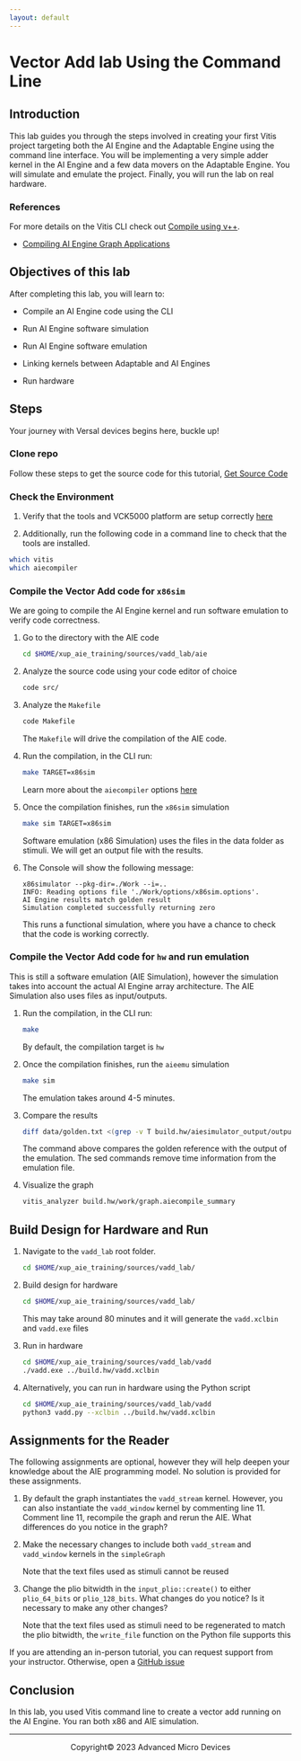 ```yaml
---
layout: default
---
```


# Vector Add lab Using the Command Line

## Introduction

This lab guides you through the steps involved in creating your first Vitis project targeting both the AI Engine and the Adaptable Engine using the command line interface. You will be implementing a very simple adder kernel in the AI Engine and a few data movers on the Adaptable Engine. You will simulate and emulate the project. Finally, you will run the lab on real hardware.

### References

For more details on the Vitis CLI check out [Compile using v++](https://docs.xilinx.com/r/en-US/ug1076-ai-engine-environment/Compile-using-v-Unified-Compiler).

* [Compiling AI Engine Graph Applications](https://docs.xilinx.com/r/en-US/ug1393-vitis-application-acceleration/Compiling-AI-Engine-Graph-Applications)

## Objectives of this lab

After completing this lab, you will learn to:

* Compile an AI Engine code using the CLI

* Run AI Engine software simulation

* Run AI Engine software emulation

* Linking kernels between Adaptable and AI Engines

* Run hardware

## Steps

Your journey with Versal devices begins here, buckle up!

### Clone repo

Follow these steps to get the source code for this tutorial, [Get Source Code](setup_tools.md#get-source-code)

### Check the Environment

1. Verify that the tools and VCK5000 platform are setup correctly [here](setup_tools.md#verifying-tools-installation)

2. Additionally, run the following code in a command line to check that the tools are installed.

```sh
which vitis
which aiecompiler
```

### Compile the Vector Add code for `x86sim`

We are going to compile the AI Engine kernel and run software emulation to verify code correctness.

1. Go to the directory with the AIE code

   ```sh
   cd $HOME/xup_aie_training/sources/vadd_lab/aie
   ```

1. Analyze the source code using your code editor of choice

   ```sh
   code src/
   ```

1. Analyze the `Makefile`

   ```sh
   code Makefile
   ```

   The `Makefile` will drive the compilation of the AIE code.

1. Run the compilation, in the CLI run:

   ```sh
   make TARGET=x86sim
   ```

   Learn more about the `aiecompiler` options [here](https://docs.xilinx.com/r/en-US/ug1076-ai-engine-environment/AI-Engine-Compiler-Options)

1. Once the compilation finishes, run the `x86sim` simulation

   ```sh
   make sim TARGET=x86sim
   ```

   Software emulation (x86 Simulation) uses the files in the data folder as stimuli. We will get an output file with the results.

1. The Console will show the following message:

   ```console
   x86simulator --pkg-dir=./Work --i=.. 
   INFO: Reading options file './Work/options/x86sim.options'.
   AI Engine results match golden result
   Simulation completed successfully returning zero
   ```

   This runs a functional simulation, where you have a chance to check that the code is working correctly.

### Compile the Vector Add code for `hw` and run emulation

This is still a software emulation (AIE Simulation), however the simulation takes into account the actual AI Engine array architecture. The AIE Simulation also uses files as input/outputs.

1. Run the compilation, in the CLI run:

   ```sh
   make
   ```

   By default, the compilation target is `hw`

1. Once the compilation finishes, run the `aieemu` simulation

   ```sh
   make sim
   ```

   The emulation takes around 4-5 minutes.

1. Compare the results

   ```sh
   diff data/golden.txt <(grep -v T build.hw/aiesimulator_output/output.txt | sed "s/^[ \t]*//"  | sed "s/[ ^t]*$//")
   ```

   The command above compares the golden reference with the output of the emulation. The sed commands remove time information from the emulation file.

1. Visualize the graph

   ```sh
   vitis_analyzer build.hw/work/graph.aiecompile_summary
   ```

## Build Design for Hardware and Run

1. Navigate to the `vadd_lab` root folder.

   ```sh
   cd $HOME/xup_aie_training/sources/vadd_lab/
   ```

1. Build design for hardware

   ```sh
   cd $HOME/xup_aie_training/sources/vadd_lab/
   ```

   This may take around 80 minutes and it will generate the `vadd.xclbin` and `vadd.exe` files

1. Run in hardware

   ```sh
   cd $HOME/xup_aie_training/sources/vadd_lab/vadd
   ./vadd.exe ../build.hw/vadd.xclbin
   ```

1. Alternatively, you can run in hardware using the Python script

   ```sh
   cd $HOME/xup_aie_training/sources/vadd_lab/vadd
   python3 vadd.py --xclbin ../build.hw/vadd.xclbin
   ```

## Assignments for the Reader

The following assignments are optional, however they will help deepen your knowledge about the AIE programming model. No solution is provided for these assignments.

1. By default the graph instantiates the `vadd_stream` kernel. However, you can also instantiate the `vadd_window` kernel by commenting line 11. Comment line 11, recompile the graph and rerun the AIE. What differences do you notice in the graph?

1. Make the necessary changes to include both `vadd_stream` and `vadd_window` kernels in the `simpleGraph`

   Note that the text files used as stimuli cannot be reused

1. Change the plio bitwidth in the `input_plio::create()` to either `plio_64_bits` or `plio_128_bits`. What changes do you notice? Is it necessary to make any other changes?

   Note that the text files used as stimuli need to be regenerated to match the plio bitwidth, the `write_file` function on the Python file supports this

If you are attending an in-person tutorial, you can request support from your instructor. Otherwise, open a [GitHub issue](https://github.com/Xilinx/xup_aie_training/issues/new/choose)

## Conclusion

In this lab, you used Vitis command line to create a vector add running on the AI Engine. You ran both x86 and AIE simulation.

---------------------------------------
<p align="center">Copyright&copy; 2023 Advanced Micro Devices</p>
